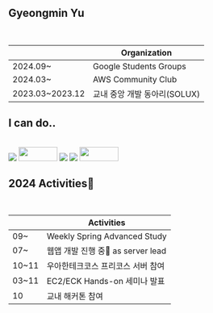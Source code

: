Gyeongmin Yu
---

</br>

  ||Organization|
  |--|---|
  |2024.09~|Google Students Groups|
  |2024.03~|AWS Community Club|
  |2023.03~2023.12|교내 중앙 개발 동아리(SOLUX)|


<h2>I can do..</h2>  </br>
<div>
  <img src="https://img.shields.io/badge/Spring-6DB33F?style=for-the-badge&logo=spring&logoColor=white"/> 
  <img height="28" width="77" src="https://img.shields.io/badge/nestJS-E0234E?style=for-the-badge&logo=nestJS"/>
  <img src="https://img.shields.io/badge/React-20232A?style=for-the-badge&logo=react&logoColor=61DAFB"/>
  <img src="https://img.shields.io/badge/Kotlin-0095D5?&style=for-the-badge&logo=kotlin&logoColor=white"/>
  <img height="28" width="77" src="https://img.shields.io/badge/Android-3DDC84?style=flat-square&logo=android&logoColor=white"/>
</div>


<h2>2024 Activities🕺</h2>
  </br>
  
  ||Activities|
  |--|---|
  |09~|Weekly Spring Advanced Study|
  |07~|웹앱 개발 진행 중🧏 as server lead|
  |10~11|우아한테크코스 프리코스 서버 참여|
  |03~11|EC2/ECK Hands-on 세미나 발표|
  |10|교내 해커톤 참여|
  
